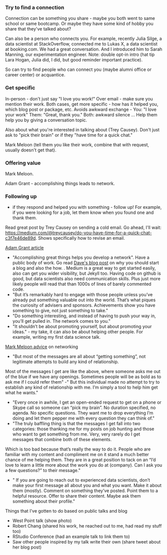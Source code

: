 
### Try to find a connection
Connection can be something you share - maybe you both went to same school or same bootcamp. Or maybe they have some kind of hobby you share that they've talked about? 

Can also be a person who connects you. For example, recently Julia Silge, a data scientist at StackOverflow, connected me to Lukas X, a data scientist at booking.com. We had a great conversation. And I introduced him to Sarah Manning, our experimentation engineer. Note: double opt-in intro (hat tip Lara Hogan, Julia did, I did, but good reminder important practice). 

So can try to find people who can connect you (maybe alumni office or career center) or acquantice. 

### Get specific
In-person - don't just say "I love you work!" Over email - make sure you mention their work. Both cases, get more specific - how has it helped you, which blog post or package, etc. Avoids awkward exchange - You: "I love your work" Them: "Great, thank you." Both: awkward silence ... Help them help you by giving a conversation topic. 

Also about what you're interested in talking about (Trey Causey). Don't just ask to "pick their brain" or if they "have time for a quick chat." 

Mark Meloon (tell them you like their work, combine that with request, usually doesn't get that).  

### Offering value

Mark Meloon. 

Adam Grant - accomplishing things leads to network. 

### Following up
- if they respond and helped you with something - follow up! For example, if you were looking for a job, let them know when you found one and thank them. 


Read great post by Trey Causey on sending a cold email. Go ahead, I'll wait: https://medium.com/@treycausey/do-you-have-time-for-a-quick-chat-c3f7e46de89d. Shows specifically how to revise an email. 

[Adam Grant article](https://www.nytimes.com/2017/08/24/opinion/sunday/networking-connections-business.html?_r=0)
* "Accomplishing great things helps you develop a network". Have a public body of work. Go read [Dave's blog post](http://varianceexplained.org/r/start-blog/) on why you should start a blog and also the how. . Medium is a great way to get started easily, also can get you wider visibility, but Jekyll too. Having code on github is good, but data scientists also need communication skills. Plus just more likely people will read that than 1000s of lines of barely commented code. 
* "But it’s remarkably hard to engage with those people unless you’ve already put something valuable out into the world. That’s what piques the curiosity of advisers and sponsors. Achievements show you have something to give, not just something to take."
*  "Do something interesting, and instead of having to push your way in, you’ll get pulled in. The network comes to you."
*  "It shouldn’t be about promoting yourself, but about promoting your ideas." - my take, it can also be about helping other people. For example, writing my first data science talk. 

[Mark Meloon advice](http://www.markmeloon.com/climbing-relationship-ladder-get-data-science-job/) on networking
- "But most of the messages are all about “getting something”, not legitimate attempts to build any kind of relationship. 

Most of the messages I get are like the above, where someone asks me out of the blue if we have any openings. Sometimes people will be as bold as to ask me if I could refer them"
-" But this individual made no attempt to try to establish any kind of relationship with me. I’m simply a tool to help him get what he wants."
- "Every once in awhile, I get an open-ended request to get on a phone or Skype call so someone can “pick my brain”. No duration specified, no agenda. No specific questions. They want me to drop everything I’m doing and let them pepper me with every question they can think of."
- "The truly baffling thing is that the messages I get fall into two categories: those thanking me for my posts on job hunting and those who want to get something from me. Very, very rarely do I get messages that combine both of these elements.

Which is too bad because that’s really the way to do it. People who are familiar with my content and compliment me on it stand a much better chance of me helping them. They are in a great position to tack on an “I’d love to learn a little more about the work you do at (company). Can I ask you a few questions?” to their message."
- " If you are going to reach out to experienced data scientists, don’t make your first message all about you and what you want. Make it about them (mostly). Comment on something they’ve posted. Point them to a helpful resource. Offer to share their content. Maybe ask them something about their profile."

Things that I've gotten to do based on public talks and blog
- West Point talk (show photo) 
- Robert Chang (shared his work, he reached out to me, had read my stuff too)
- RStudio Conference (had an example talk to link them to) 
- Saw other people inspired by my talk write their own (share tweet about her blog post) 





